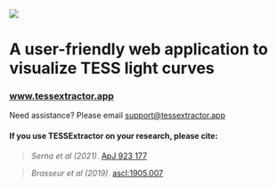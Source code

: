 <img src="https://user-images.githubusercontent.com/15573863/184284484-a0041c6e-df4e-45e5-b262-def835e6dbd5.gif"/>

# A user-friendly web application to visualize TESS light curves

### www.tessextractor.app

Need assistance? Please email
support@tessextractor.app

#### If you use TESSExtractor on your research, please cite:

> _Serna et al (2021)_. [ApJ 923 177](https://doi.org/10.3847/1538-4357/AC300A)

> _Brasseur et al (2019)_. [ascl:1905.007](https://ui.adsabs.harvard.edu/abs/2019ascl.soft05007B/abstract)

